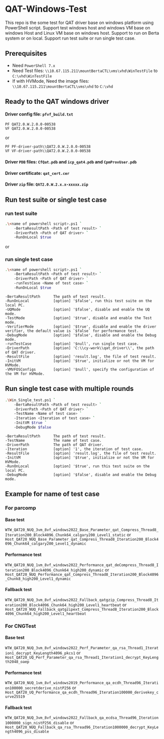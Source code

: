 # QAT-Windows-Test
This repo is the some test for QAT driver base on windows platform using PowerShell script.
Support test windows host and windows VM base on windows Host and Linux VM base on windows host.
Support to run on Berta system or on local.
Support run test suite or run single test case.

## Prerequisites
* Need `PowerShell 7.x`
* Need Test files: `\\10.67.115.211\mountBertaCTL\vms\vhd\WinTestFile` to `C:\vhd\WinTestFile`
* If with HVMode, Need the image files: `\\10.67.115.211\mountBertaCTL\vms\vhd` to `C:\vhd`


## Ready to the QAT windows driver
#### Driver config file: `pfvf_build.txt`
```shell
PF QAT2.0.W.2.0.0-00538
VF QAT2.0.W.2.0.0-00538
```
or
```shell
PF PF-driver-path\\QAT2.0.W.2.0.0-00538
VF VF-driver-path\\QAT2.0.W.2.0.0-00538
```
#### Driver `PDB` files: `CfQat.pdb` and `icp_qat4.pdb` and `CpmProvUser.pdb`
#### Driver certificate: `qat_cert.cer`
#### Driver `zip` file: `QAT2.0.W.2.x.x-xxxxx.zip`


## Run test suite or single test case
### run test suite
```sh
.\<name of powershell script>.ps1 `
	-BertaResultPath <Path of test result> `
	-DriverPath <Path of QAT driver> `
	-RunOnLocal $true
```
or
### run single test case
```sh
.\<name of powershell script>.ps1 `
	-BertaResultPath <Path of test result> `
	-DriverPath <Path of QAT driver> `
	-runTestCase <Name of test case> `
	-RunOnLocal $true
```

```shell
-BertaResultPath      The path of test result.
-RunOnLocal           [option] '$false', run this test suite on the local PC.
-UQMode               [option] '$false', disable and enable the UQ mode.
-TestMode             [option] '$true', disable and enable the Test mode.
-VerifierMode         [option] '$true', disable and enable the driver verifier, the default value is `$false` for performance test.
-DebugMode            [option] '$false', disable and enable the Debug mode.
-runTestCase          [option] '$null', run single test case.
-DriverPath           [option] 'C:\\cy-work\\qat_driver\\', the path of QAT driver.
-ResultFile           [option] 'result.log', the file of test result.
-InitVM               [option] '$true', initialize or not the VM for HVMode.
-VMVFOSConfigs        [option] '$null', specify the configuration of the VM for HVMode.
```


## Run single test case with multiple rounds
```sh
.\Win_Single_test.ps1 `
	-BertaResultPath <Path of test result> `
	-DriverPath <Path of QAT driver> `
	-TestName <Name of test case> `
	-Iteration <Iteration of test case> `
	-InitVM $true `
    -DebugMode $false
```

```shell
-BertaResultPath      The path of test result.
-TestName             The name of test case.
-DriverPath           The path of QAT driver.
-Iteration            [option] '1', the iteration of test case.
-ResultFile           [option] 'result.log', the file of test result.
-InitVM               [option] '$true', initialize or not the VM for HVMode.
-RunOnLocal           [option] '$true', run this test suite on the local PC.
-DebugMode            [option] '$false', disable and enable the Debug mode.
```


## Example for name of test case
### For parcomp
#### Base test
`WTW_QAT20_NUQ_3vm_8vf_windows2022_Base_Parameter_qat_Compress_Thread8_Iteration200_Block4096_Chunk64_calgary200_Level1_static`
or
`Host_QAT20_NUQ_Base_Parameter_qat_Compress_Thread8_Iteration200_Block4096_Chunk64_calgary200_Level1_dynamic`

#### Performance test
`WTW_QAT20_NUQ_1vm_8vf_windows2022_Performance_qat_deCompress_Thread8_Iteration200_Block4096_Chunk64_high200_dynamic`
or
`Host_QAT20_NUQ_Performance_qat_Compress_Thread8_Iteration200_Block4096_Chunk8_high200_Level1_dynamic`

#### Fallback test
`WTW_QAT20_NUQ_3vm_8vf_windows2022_Fallback_qatgzip_Compress_Thread8_Iteration200_Block4096_Chunk64_high200_Level1_heartbeat`
or
`Host_QAT20_NUQ_Fallback_qatgzipext_Compress_Thread8_Iteration200_Block4096_Chunk64_high200_Level1_heartbeat`

### For CNGTest
#### Base test
`WTW_QAT20_NUQ_3vm_8vf_windows2022_Perf_Parameter_qa_rsa_Thread1_Iteration1_decrypt_KeyLength4096_pkcs1`
or
`Host_QAT20_UQ_Perf_Parameter_qa_rsa_Thread1_Iteration1_decrypt_KeyLength2048_oaep`

#### Performance test
`WTW_QAT20_NUQ_1vm_8vf_windows2019_Performance_qa_ecdh_Thread96_Iteration100000_secretderive_nistP256`
or
`Host_QAT20_UQ_Performance_qa_ecdh_Thread96_Iteration100000_derivekey_curve25519`

#### Fallback test
`WTW_QAT20_NUQ_3vm_8vf_windows2022_Fallback_qa_ecdsa_Thread96_Iteration1000000_sign_nistP256_disable`
or
`Host_QAT20_NUQ_Fallback_qa_rsa_Thread96_Iteration1000000_decrypt_KeyLength4096_pss_disable`
